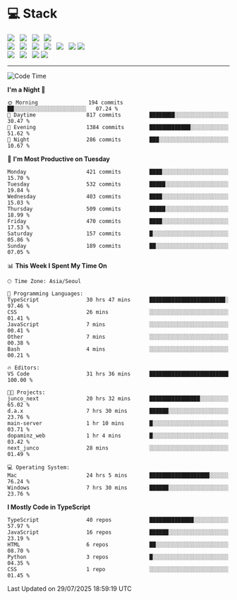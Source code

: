 <h1>💻 Stack</h1>
<div>
 <!-- badge : https://shields.io/ -->
 <!-- icon : https://simpleicons.org/?q=Get -->
 <img src="https://img.shields.io/badge/HTML5-e74c3c?style=flat-square&logo=HTML5&logoColor=white"/> &nbsp 
 <img src="https://img.shields.io/badge/CSS3-0A84FF?style=flat-square&logo=CSS3&logoColor=white"/> &nbsp 
 <img src="https://img.shields.io/badge/JavaScript-FFCD11?style=flat-square&logo=JavaScript&logoColor=white"/> &nbsp 
 <img src="https://img.shields.io/badge/TypeScript-3075C0?style=flat-square&logo=TypeScript&logoColor=white"/>
 <br/>
 <img src="https://img.shields.io/badge/Next-000000?style=flat-square&logo=nextdotjs&logoColor=white"/> &nbsp 
 <img src="https://img.shields.io/badge/React-00BCF6?style=flat-square&logo=React&logoColor=white"/> &nbsp 
 <img src="https://img.shields.io/badge/Redux-764ABC?style=flat-square&logo=Redux&logoColor=white"/> &nbsp
 <img src="https://img.shields.io/badge/Recoil-3578E5?style=flat-square&logo=recoil&logoColor=white"/> &nbsp
 <img src="https://img.shields.io/badge/React-Query-FF4154?style=flat-square&logo=reactquery&logoColor=white"/> &nbsp 
 <img src="https://img.shields.io/badge/styled%2Dcomponents-DB7093?style=flat-square&logo=styled%2Dcomponents&logoColor=white"/>
 <img src="https://img.shields.io/badge/CSS Modules-000000?style=flat-square&logo=CSS Modules&logoColor=white"/> &nbsp 
 <br/>
 <img src="https://img.shields.io/badge/Node-339933?style=flat-square&logo=Node.js&logoColor=white"/> &nbsp 
 <img src="https://img.shields.io/badge/Express-000000?style=flat-square&logo=Express&logoColor=white"/> &nbsp 
 <img src="https://img.shields.io/badge/MongoDB-47A248?style=flat-square&logo=MongoDB&logoColor=white"/>
 <img src="https://img.shields.io/badge/MariaDB-003545?style=flat-square&logo=mariadb&logoColor=white"/>
</div>

<hr>

<!--START_SECTION:waka-->
![Code Time](http://img.shields.io/badge/Code%20Time-2%2C689%20hrs%2057%20mins-blue)

**I'm a Night 🦉** 

```text
🌞 Morning                194 commits         ██░░░░░░░░░░░░░░░░░░░░░░░   07.24 % 
🌆 Daytime                817 commits         ████████░░░░░░░░░░░░░░░░░   30.47 % 
🌃 Evening                1384 commits        █████████████░░░░░░░░░░░░   51.62 % 
🌙 Night                  286 commits         ███░░░░░░░░░░░░░░░░░░░░░░   10.67 % 
```
📅 **I'm Most Productive on Tuesday** 

```text
Monday                   421 commits         ████░░░░░░░░░░░░░░░░░░░░░   15.70 % 
Tuesday                  532 commits         █████░░░░░░░░░░░░░░░░░░░░   19.84 % 
Wednesday                403 commits         ████░░░░░░░░░░░░░░░░░░░░░   15.03 % 
Thursday                 509 commits         █████░░░░░░░░░░░░░░░░░░░░   18.99 % 
Friday                   470 commits         ████░░░░░░░░░░░░░░░░░░░░░   17.53 % 
Saturday                 157 commits         █░░░░░░░░░░░░░░░░░░░░░░░░   05.86 % 
Sunday                   189 commits         ██░░░░░░░░░░░░░░░░░░░░░░░   07.05 % 
```


📊 **This Week I Spent My Time On** 

```text
🕑︎ Time Zone: Asia/Seoul

💬 Programming Languages: 
TypeScript               30 hrs 47 mins      ████████████████████████░   97.46 % 
CSS                      26 mins             ░░░░░░░░░░░░░░░░░░░░░░░░░   01.41 % 
JavaScript               7 mins              ░░░░░░░░░░░░░░░░░░░░░░░░░   00.41 % 
Other                    7 mins              ░░░░░░░░░░░░░░░░░░░░░░░░░   00.38 % 
Bash                     4 mins              ░░░░░░░░░░░░░░░░░░░░░░░░░   00.21 % 

🔥 Editors: 
VS Code                  31 hrs 36 mins      █████████████████████████   100.00 % 

🐱‍💻 Projects: 
junco_next               20 hrs 32 mins      ████████████████░░░░░░░░░   65.02 % 
d.a.x                    7 hrs 30 mins       ██████░░░░░░░░░░░░░░░░░░░   23.76 % 
main-server              1 hr 10 mins        █░░░░░░░░░░░░░░░░░░░░░░░░   03.71 % 
dopaminz_web             1 hr 4 mins         █░░░░░░░░░░░░░░░░░░░░░░░░   03.42 % 
next_junco               28 mins             ░░░░░░░░░░░░░░░░░░░░░░░░░   01.49 % 

💻 Operating System: 
Mac                      24 hrs 5 mins       ███████████████████░░░░░░   76.24 % 
Windows                  7 hrs 30 mins       ██████░░░░░░░░░░░░░░░░░░░   23.76 % 
```

**I Mostly Code in TypeScript** 

```text
TypeScript               40 repos            ██████████████░░░░░░░░░░░   57.97 % 
JavaScript               16 repos            ██████░░░░░░░░░░░░░░░░░░░   23.19 % 
HTML                     6 repos             ██░░░░░░░░░░░░░░░░░░░░░░░   08.70 % 
Python                   3 repos             █░░░░░░░░░░░░░░░░░░░░░░░░   04.35 % 
CSS                      1 repo              ░░░░░░░░░░░░░░░░░░░░░░░░░   01.45 % 
```




 Last Updated on 29/07/2025 18:59:19 UTC
<!--END_SECTION:waka-->
